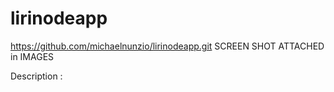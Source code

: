 # lirinodeapp
https://github.com/michaelnunzio/lirinodeapp.git
SCREEN SHOT ATTACHED in IMAGES

Description : 
